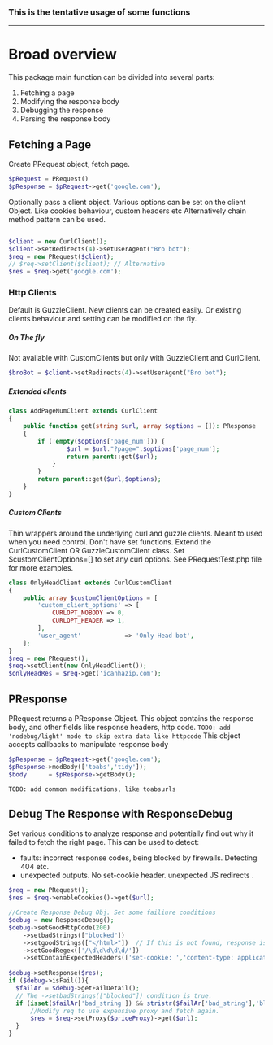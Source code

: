 ### This is the tentative usage of some functions  

---
# Broad overview
This package main function can be divided into several parts:
1. Fetching a page 
2. Modifying the response body
3. Debugging the response
4. Parsing the response body



## Fetching a Page

Create PRequest object, fetch page.
```php
$pRequest = PRequest()
$pResponse = $pRequest->get('google.com');

```
Optionally pass a client object. Various options can be set on the client Object. Like cookies behaviour, custom headers etc
Alternatively chain method pattern can be used.
```php

$client = new CurlClient();
$client->setRedirects(4)->setUserAgent("Bro bot");
$req = new PRequest($client);
// $req->setClient($client); // Alternative
$res = $req->get('google.com');
```
### Http Clients
Default is GuzzleClient. 
New clients can be created easily. Or existing clients behaviour and setting can be modified on the fly.  
##### On The fly
Not available with CustomClients but only with GuzzleClient and CurlClient.
```php
$broBot = $client->setRedirects(4)->setUserAgent("Bro bot");
```
##### Extended clients
```php
class AddPageNumClient extends CurlClient
{
    public function get(string $url, array $options = []): PResponse
    {
        if (!empty($options['page_num'])) {
                $url = $url."?page=".$options['page_num']; 
                return parent::get($url);
            }
        } 
        return parent::get($url,$options);
    }
}
```

##### Custom Clients
Thin wrappers around the underlying curl and guzzle clients. Meant to used when you need control. Don't have set functions.
Extend the CurlCustomClient OR GuzzleCustomClient class. Set $customClientOptions=[] to set any curl options. See PRequestTest.php file for more examples.
```php
class OnlyHeadClient extends CurlCustomClient
{
    public array $customClientOptions = [
        'custom_client_options' => [
            CURLOPT_NOBODY => 0,
            CURLOPT_HEADER => 1,
        ],
        'user_agent'            => 'Only Head bot',
    ];
} 
$req = new PRequest();
$req->setClient(new OnlyHeadClient());
$onlyHeadRes = $req->get('icanhazip.com');
```  

## PResponse
PRequest returns a PResponse Object.
This object contains the response body, and other fields like response headers, http code. 
`TODO: add 'nodebug/light' mode to skip extra data like httpcode`
This object accepts callbacks to manipulate response body
```php
$pResponse = $pRequest->get('google.com');
$pResponse->modBody(['toabs','tidy']);
$body      = $pResponse->getBody();
```
`TODO: add common modifications, like toabsurls`

## Debug The Response with ResponseDebug
Set various conditions to analyze response and potentially find out why it failed to fetch the right page.
This can be used to detect:
- faults: incorrect response codes, being blocked by firewalls. Detecting 404 etc.
- unexpected outputs. No set-cookie header. unexpected JS redirects .

```php
$req = new PRequest();
$res = $req->enableCookies()->get($url);

//Create Response Debug Obj. Set some failiure conditions
$debug = new ResponseDebug();
$debug->setGoodHttpCode(200)
    ->setbadStrings(["blocked"]) 
    ->setgoodStrings(["</html>"])  // If this is not found, response is considered failed.
    ->setGoodRegex(['/\d\d\d\d\d/'])
    ->setContainExpectedHeaders(['set-cookie: ','content-type: application/json']);
 
$debug->setResponse($res);
if ($debug->isFail()){
  $failAr = $debug->getFailDetail();
  // The ->setbadStrings(["blocked"]) condition is true. 
  if (isset($failAr['bad_string']) && stristr($failAr['bad_string'],'blocked')){
      //Modify req to use expensive proxy and fetch again.
      $res = $req->setProxy($priceProxy)->get($url);
  }
}


```
